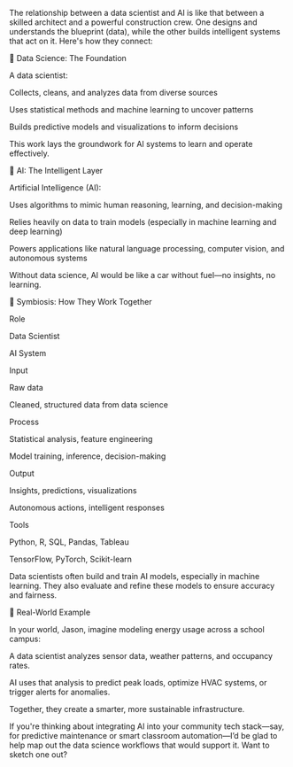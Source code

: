 The relationship between a data scientist and AI is like that between a skilled architect and a powerful construction crew. One designs and understands the blueprint (data), while the other builds intelligent systems that act on it. Here's how they connect:

🧠 Data Science: The Foundation

A data scientist:

Collects, cleans, and analyzes data from diverse sources

Uses statistical methods and machine learning to uncover patterns

Builds predictive models and visualizations to inform decisions

This work lays the groundwork for AI systems to learn and operate effectively.

🤖 AI: The Intelligent Layer

Artificial Intelligence (AI):

Uses algorithms to mimic human reasoning, learning, and decision-making

Relies heavily on data to train models (especially in machine learning and deep learning)

Powers applications like natural language processing, computer vision, and autonomous systems

Without data science, AI would be like a car without fuel—no insights, no learning.

🔄 Symbiosis: How They Work Together

Role

Data Scientist

AI System

Input

Raw data

Cleaned, structured data from data science

Process

Statistical analysis, feature engineering

Model training, inference, decision-making

Output

Insights, predictions, visualizations

Autonomous actions, intelligent responses

Tools

Python, R, SQL, Pandas, Tableau

TensorFlow, PyTorch, Scikit-learn

Data scientists often build and train AI models, especially in machine learning. They also evaluate and refine these models to ensure accuracy and fairness.

🧩 Real-World Example

In your world, Jason, imagine modeling energy usage across a school campus:

A data scientist analyzes sensor data, weather patterns, and occupancy rates.

AI uses that analysis to predict peak loads, optimize HVAC systems, or trigger alerts for anomalies.

Together, they create a smarter, more sustainable infrastructure.

If you're thinking about integrating AI into your community tech stack—say, for predictive maintenance or smart classroom automation—I’d be glad to help map out the data science workflows that would support it. Want to sketch one out?